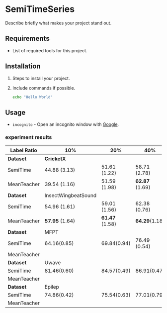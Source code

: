 # SemiTimeSeries

Describe briefly what makes your project stand out.

## Requirements

- List of required tools for this project.

## Installation

1. Steps to install your project.
1. Include commands if possible.

   ```sh
   echo "Hello World"
   ```

## Usage

- `incognito` - Open an incognito window with [Google](https://www.google.com/).

### experiment results
          
| Label Ratio       | 10%                    | 20%                    | 40%                   | 100%         |
| ----------------- | ---------------------- | ---------------------- | --------------------- | ------------ |
| **Dataset** | **CricketX**     |                        |                       |              |
| SemiTime          | 44.88 (3.13)           | 51.61 (1.22)           | 58.71 (2.78)          | 65.66 (1.58) |
| MeanTeacher       | 39.54 (1.16)           | 51.59 (1.98)           | **62.87** (1.69)          |              |
| **Dataset** | InsectWingbeatSound    |                        |                       |              |
| SemiTime          | 54.96  (1.61)          | 59.01 (1.56)           | 62.38 (0.76)          | 66.57 (0.67) |
| MeanTeacher       | **57.95** (1.64) | **61.47** (1.58) | **64.29**(1.18) |              |
| **Dataset** | MFPT                   |                        |                       |              |
| SemiTime          | 64.16(0.85)            | 69.84(0.94)            | 76.49 (0.54)          | 84.33(0.50)  |
| MeanTeacher       |                        |                        |                       |              |
| **Dataset** | Uwave                  |                        |                       |              |
| SemiTime          | 81.46(0.60)            | 84.57(0.49)            | 86.91(0.47)           | 90.29(0.32)  |
| MeanTeacher       |                        |                        |                       |              |
| **Dataset** | Epilep                 |                        |                       |              |
| SemiTime          | 74.86(0.42)            | 75.54(0.63)            | 77.01(0.79)           | 79.26(1.20)  |
| MeanTeacher       |                        |                        |                       |              |

